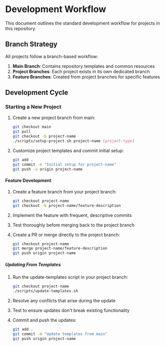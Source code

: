 # Development Workflow

This document outlines the standard development workflow for projects in this repository.

## Branch Strategy

All projects follow a branch-based workflow:

1. **Main Branch**: Contains repository templates and common resources
2. **Project Branches**: Each project exists in its own dedicated branch
3. **Feature Branches**: Created from project branches for specific features

## Development Cycle

### Starting a New Project

1. Create a new project branch from main:
   ```bash
   git checkout main
   git pull
   git checkout -b project-name
   ./scripts/setup-project.sh project-name [project-type]
   ```

2. Customize project templates and commit initial setup:
   ```bash 
   git add .
   git commit -m "Initial setup for project-name"
   git push -u origin project-name
   ```

#### Feature Development

1. Create a feature branch from your project branch:
   ```bash
   git checkout project-name
   git checkout -b project-name/feature-description
   ```

2. Implement the feature with frequent, descriptive commits

3. Test thoroughly before merging back to the project branch

4. Create a PR or merge directly to the project branch:
   ```bash
   git checkout project-name
   git merge project-name/feature-description
   git push origin project-name
   ```

##### Updating From Templates

1. Run the update-templates script in your project branch:
   ```bash
   git checkout project-name
   ./scripts/update-templates.sh
   ```

2. Resolve any conflicts that arise during the update

3. Test to ensure updates don't break existing functionality

4. Commit and push the updates:
   ```bash
   git add .
   git commit -m "Update templates from main"
   git push origin project-name
   ```